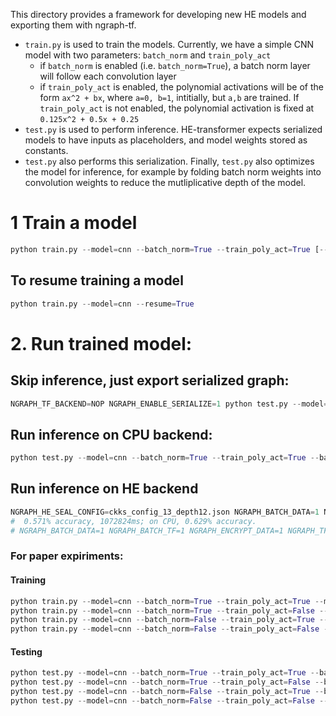 This directory provides a framework for developing new HE models and exporting them with ngraph-tf.

* `train.py` is used to train the models. Currently, we have a simple CNN model with two parameters: `batch_norm` and `train_poly_act`
  * if `batch_norm` is enabled (i.e. `batch_norm=True`), a batch norm layer will follow each convolution layer
  * if `train_poly_act` is enabled, the polynomial activations will be of the form `ax^2 + bx`, where `a=0, b=1`, intitially, but `a,b` are trained. If `train_poly_act` is not enabled, the polynomial activation is fixed at `0.125x^2 + 0.5x + 0.25`
* `test.py` is used to perform inference.
HE-transformer expects serialized models to have inputs as placeholders, and model weights stored as constants.
* `test.py` also performs this serialization. Finally, `test.py` also optimizes the model for inference, for example by folding batch norm weights into convolution weights to reduce the mutliplicative depth of the model.

# 1 Train a model
```python
python train.py --model=cnn --batch_norm=True --train_poly_act=True [--max_steps=10000]
```

## To resume training a model
```python
python train.py --model=cnn --resume=True
```

# 2. Run trained model:
## Skip inference, just export serialized graph:
```python
NGRAPH_TF_BACKEND=NOP NGRAPH_ENABLE_SERIALIZE=1 python test.py --model=cnn --batch_norm=True --train_poly_act=True --batch_size=1
```

## Run inference on CPU backend:
```python
python test.py --model=cnn --batch_norm=True --train_poly_act=True --batch_size=10000
```

## Run inference on HE backend
```python
NGRAPH_HE_SEAL_CONFIG=ckks_config_13_depth12.json NGRAPH_BATCH_DATA=1 NGRAPH_BATCH_TF=1 NGRAPH_ENCRYPT_DATA=1 NGRAPH_TF_BACKEND=HE_SEAL_CKKS python test.py --model=cnn --batch_size=1000
#  0.571% accuracy, 1072824ms; on CPU, 0.629% accuracy.
# NGRAPH_BATCH_DATA=1 NGRAPH_BATCH_TF=1 NGRAPH_ENCRYPT_DATA=1 NGRAPH_TF_BACKEND=HE_SEAL_CKKS python test.py --model=CNN --batch_size=100
```




### For paper expiriments:
#### Training
```python
python train.py --model=cnn --batch_norm=True --train_poly_act=True --max_steps=10000
python train.py --model=cnn --batch_norm=True --train_poly_act=False --max_steps=10000
python train.py --model=cnn --batch_norm=False --train_poly_act=True --max_steps=10000
python train.py --model=cnn --batch_norm=False --train_poly_act=False --max_steps=10000
```


#### Testing
```python
python test.py --model=cnn --batch_norm=True --train_poly_act=True --batch_size=10000
python test.py --model=cnn --batch_norm=True --train_poly_act=False --batch_size=10000
python test.py --model=cnn --batch_norm=False --train_poly_act=True --batch_size=10000
python test.py --model=cnn --batch_norm=False --train_poly_act=False --batch_size=10000

```


